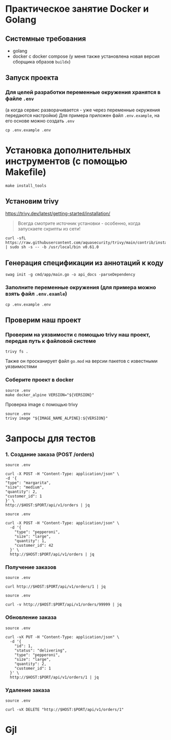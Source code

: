 # Практическое занятие Docker и Golang

## Системные требования
- golang 
- docker с docker compose (у меня также установлена новая версия сборщика образов `buildx`)
 
## Запуск проекта
### Для целей разработки переменные окружения хранятся в файле `.env` 
(а когда сервис разворачивается - уже через переменные окружения передаются настройки)
Для примера приложен файл `.env.example`, на его основе можно создать `.env`
```shell
cp .env.example .env
```

# Установка дополнительных инструментов (с помощью Makefile)
```shell
make install_tools
```

## Установим trivy
https://trivy.dev/latest/getting-started/installation/
> Всегда смотрите источник установки - особенно, когда запускаете скрипты из сети!
```shell
curl -sfL https://raw.githubusercontent.com/aquasecurity/trivy/main/contrib/install.sh | sudo sh -s -- -b /usr/local/bin v0.61.0
```


## Генерация спецификации из аннотаций к коду
```shell
swag init -g cmd/app/main.go -o api_docs -parseDependency
```
### Заполните переменные окружения (для примера можно взять файл `.env.examle`)
```shell
cp .env.example .env
```

## Проверим наш проект

### Проверим на уязвимости с помощью trivy наш проект, передав путь к файловой системе
```shell
trivy fs .
```
Также он просканирует файл `go.mod` на версии пакетов с известными уязвимостями

### Соберите проект в docker
```shell
source .env
make docker_alpine VERSION="${VERSION}"
```

Проверка image с помощью trivy
```shell
source .env
trivy image "${IMAGE_NAME_ALPINE}:${VERSION}"
```


# Запросы для тестов
### 1. Создание заказа (POST /orders)
```shell
source .env

curl -X POST -H "Content-Type: application/json" \
-d '{
"type": "margarita",
"size": "medium",
"quantity": 2,
"customer_id": 1
}' \
http://$HOST:$PORT/api/v1/orders | jq
```

```shell
source .env

curl -X POST -H "Content-Type: application/json" \
  -d '{
    "type": "pepperoni",
    "size": "large",
    "quantity": 1,
    "customer_id": 42
  }' \
  http://$HOST:$PORT/api/v1/orders | jq
```

### Получение заказов
```shell
source .env

curl http://$HOST:$PORT/api/v1/orders/1 | jq
```

```shell
source .env

curl -v http://$HOST:$PORT/api/v1/orders/99999 | jq
```

### Обновление заказа
```shell
source .env

curl -vX PUT -H "Content-Type: application/json" \
  -d '{
    "id": 1,
    "status": "delivering",
    "type": "pepperoni",
    "size": "large",
    "quantity": 2,
    "customer_id": 1
  }' \
  http://$HOST:$PORT/api/v1/orders/1 | jq
```

### Удаление заказа
```shell
source .env

curl -vX DELETE "http://$HOST:$PORT/api/v1/orders/1"
```

# Gjl